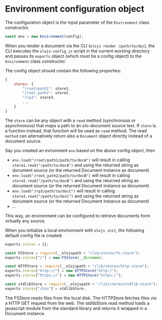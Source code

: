 # Environment configuration object

The configuration object is the input parameter of the `Environment` class
constructor.

```js
const env = new Environment(config);
```

When you render a document via the CLI (`olojs render /path/to/doc`), the CLI
executes the `olojs-config.js` script in the current working directory and 
passes its `exports` object (which must be a config object) to the `Environment`
class constructor.

The config object should contain the following properties:

```js
{
    stores: {
        "/root/path1": store1,
        "/root_path2": store2,
        "/rp3": store3,
        ...
    }
}
```

The `store` can be any object with a `read` method (synchronous or asynchronous) 
that maps a path to an olo-document source text. If `store` is a function instead,
that function will be used as `read` method. The read `method` can alternatively
return also a `Document` object directly instead of a document source.

Say you created an evironment `env` based on the above config object, then

* `env.load("/root/path1/path/to/docA")` will result in calling `store1.read("/path/to/docA")`
  and using the returned string as document source (or the returned Document instance
  as document)
* `env.load("/root_path2/path/to/docB")` will result in calling `store2.read("/path/to/docB")`
  and using the returned string as document source (or the returned Document instance
  as document) 
* `env.load("/rp3/path/to/docC")` will result in calling `store3.read("/path/to/docC")`
  and using the returned string as document source (or the returned Document instance
  as document)
* ...

This way, an environment can be configured to retrieve documents form virtually 
any source.

When you initialize a local environment with `olojs init`, the following default
config file is created:

```js
exports.stores = {};

const FSStore = require(__olojspath + "/lib/stores/fs-store");
exports.stores["/"] = new FSStore(__dirname);

const HTTPStore = require(__olojspath + "/lib/stores/http-store");
exports.stores["http://"] = new HTTPStore("http:/");
exports.stores["https://"] = new HTTPStore("https:/");

const stdlibStore = require(__olojspath + "/lib/stores/stdlib-store");
exports.stores["/bin"] = stdlibStore;
```

The FSStore reads files from the local disk. 
The HTTPStore fetches files via a HTTP GET request from the web.
The stdlibStore.read method loads a javascript module from the standard library
and returns it wrapped in a Document instance.  
